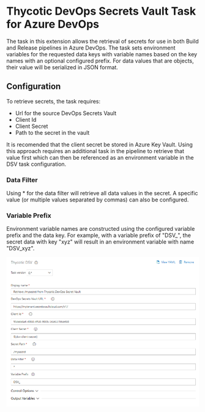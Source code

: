 # Thycotic DevOps Secrets Vault Task for Azure DevOps

The task in this extension allows the retrieval of secrets for use in both Build and Release pipelines in Azure DevOps. The task sets environment variables for the requested data keys with variable names based on the key names with an optional configured prefix. For data values that are objects, their value will be serialized in JSON format.

## Configuration

To retrieve secrets, the task requires:

- Url for the source DevOps Secrets Vault
- Client Id
- Client Secret
- Path to the secret in the vault

It is recomended that the client secret be stored in Azure Key Vault. Using this approach requires an additional task in the pipeline to retrieve that value first which can then be referenced as an environment variable in the DSV task configuration.

### Data Filter

Using * for the data filter will retrieve all data values in the secret. A specific value (or multiple values separated by commas) can also be configured.

### Variable Prefix

Environment variable names are constructed using the configured variable prefix and the data key. For example, with a variable prefix of "DSV_", the secret data with key "xyz" will result in an environment variable with name "DSV_xyz".

![Thycotic DevOps Secrets Vault Task Configuration](https://github.com/thycotic/DSV-ADO-BuildTask/raw/main/images/task-config.png)
